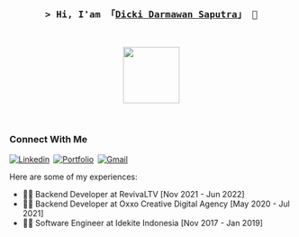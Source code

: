 <h3 align="center">
        <samp>&gt; Hi, I'am
                <b>「<a target="_blank" href="#">Dicki Darmawan Saputra</a>」</b>
                👋
        </samp>
</h3>
<br/>

<p align="center">
  <img src="https://i.giphy.com/media/iIqmM5tTjmpOB9mpbn/giphy.webp" height="100"/>
</p>

<br/>

### Connect With Me
[![Linkedin](https://img.shields.io/badge/-LinkedIn-0e76a8?style=for-the-badge&logo=Linkedin&logoColor=white)](https://linkedin.com/in/dickidarmawansaputra/)&ensp;[![Portfolio](https://img.shields.io/badge/website-000000?style=for-the-badge&logo=About.me&logoColor=white)](https://dickidarmawansaputra.github.io/)&ensp;[![Gmail](https://img.shields.io/badge/Gmail-D14836?style=for-the-badge&logo=gmail&logoColor=white)](dickidarmawansaputra@gmail.com)


Here are some of my experiences:

- 👨‍💻 Backend Developer at RevivaLTV [Nov 2021 - Jun 2022]
- 👨‍💻 Backend Developer at Oxxo Creative Digital Agency [May 2020 - Jul 2021]
- 👨‍💻 Software Engineer at Idekite Indonesia [Nov 2017 - Jan 2019]
